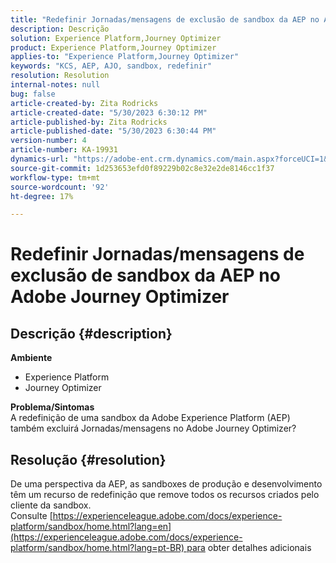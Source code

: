 ```yaml
---
title: "Redefinir Jornadas/mensagens de exclusão de sandbox da AEP no Adobe Journey Optimizer"
description: Descrição
solution: Experience Platform,Journey Optimizer
product: Experience Platform,Journey Optimizer
applies-to: "Experience Platform,Journey Optimizer"
keywords: "KCS, AEP, AJO, sandbox, redefinir"
resolution: Resolution
internal-notes: null
bug: false
article-created-by: Zita Rodricks
article-created-date: "5/30/2023 6:30:12 PM"
article-published-by: Zita Rodricks
article-published-date: "5/30/2023 6:30:44 PM"
version-number: 4
article-number: KA-19931
dynamics-url: "https://adobe-ent.crm.dynamics.com/main.aspx?forceUCI=1&pagetype=entityrecord&etn=knowledgearticle&id=297e2603-18ff-ed11-8f6e-6045bd006b25"
source-git-commit: 1d253653efd0f89229b02c8e32e2de8146cc1f37
workflow-type: tm+mt
source-wordcount: '92'
ht-degree: 17%

---
```


# Redefinir Jornadas/mensagens de exclusão de sandbox da AEP no Adobe Journey Optimizer

## Descrição {#description}

<b>Ambiente</b>
- Experience Platform
- Journey Optimizer

<b>Problema/Sintomas</b><br>A redefinição de uma sandbox da Adobe Experience Platform (AEP) também excluirá Jornadas/mensagens no Adobe Journey Optimizer?

## Resolução {#resolution}

De uma perspectiva da AEP, as sandboxes de produção e desenvolvimento têm um recurso de redefinição que remove todos os recursos criados pelo cliente da sandbox.<br>
Consulte [https://experienceleague.adobe.com/docs/experience-platform/sandbox/home.html?lang=en](https://experienceleague.adobe.com/docs/experience-platform/sandbox/home.html?lang=pt-BR) para obter detalhes adicionais
